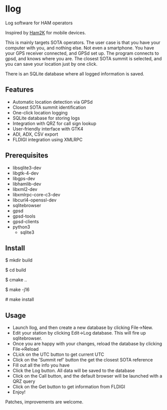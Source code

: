 # llog
Log software for HAM operators

Inspired by [Ham2K](https://play.google.com/store/apps/details?id=com.ham2k.polo.beta&hl=en-US) for mobile devices.

This is mainly targets SOTA operators. The user case is that you have
your computer with you, and nothing else. Not even a smartphone. You have your GPS receiver connected, and GPSd set up.
The program connects to gpsd, and knows where you are. The closest SOTA summit is selected, and you can save your location
just by one click.

There is an SQLite database where all logged information is saved.

## Features
* Automatic location detection via GPSd
* Closest SOTA summit identification
* One-click location logging
* SQLite database for storing logs
* Integration with QRZ for call sign lookup
* User-friendly interface with GTK4
* ADI, ADX, CSV export
* FLDIGI integration using XMLRPC

## Prerequisites

* libsqlite3-dev
* libgtk-4-dev
* libgps-dev
* libhamlib-dev
* libxml2-dev
* libxmlrpc-core-c3-dev
* libcurl4-openssl-dev
* sqlitebrowser
* gpsd
* gpsd-tools
* gpsd-clients
* python3
    - sqlite3

## Install

\$ mkdir build

\$ cd build

\$ cmake ..

\$ make -j16

\# make install

## Usage

* Launch llog, and then create a new database by clicking File->New.
* Edit your station by clicking Edit->Log database. This will fire up sqlitebrowser.
* Once you are happy with your changes, reload the database by clicking
File->Reload
* CLick on the UTC button to get current UTC
* Click on the 'Summit ref' button the get the closest SOTA reference
* Fill out all the info you have
* Click the Log button. All data will be saved to the database
* Click on the Call button, and the default browser will be launched with a QRZ query
* Click on the Get button to get information from FLDIGI
* Enjoy!


Patches, improvements are welcome.
